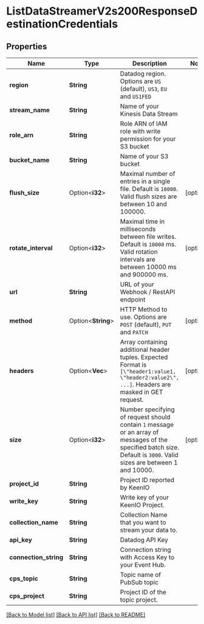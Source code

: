 # ListDataStreamerV2s200ResponseDestinationCredentials

## Properties

Name | Type | Description | Notes
------------ | ------------- | ------------- | -------------
**region** | **String** | Datadog region. Options are `US` (default), `US3`, `EU` and `US1FED` | 
**stream_name** | **String** | Name of your Kinesis Data Stream | 
**role_arn** | **String** | Role ARN of IAM role with write permission for your S3 bucket | 
**bucket_name** | **String** | Name of your S3 bucket | 
**flush_size** | Option<**i32**> | Maximal number of entries in a single file. Default is `10000`. Valid flush sizes are between 10 and 100000. | [optional]
**rotate_interval** | Option<**i32**> | Maximal time in milliseconds between file writes. Default is `10000` ms. Valid rotation intervals are between 10000 ms and 900000 ms. | [optional]
**url** | **String** | URL of your Webhook / RestAPI endpoint | 
**method** | Option<**String**> | HTTP Method to use. Options are `POST` (default), `PUT` and `PATCH` | [optional]
**headers** | Option<**Vec<String>**> | Array containing additional header tuples. Expected Format is `[\"header1:value1, \"header2:value2\", ...]`. Headers are masked in GET request. | [optional]
**size** | Option<**i32**> | Number specifying of request should contain `1` message or an array of messages of the specified batch size. Default is `3000`. Valid sizes are between 1 and 10000. | [optional]
**project_id** | **String** | Project ID reported by KeenIO | 
**write_key** | **String** | Write key of your KeenIO Project. | 
**collection_name** | **String** | Collection Name that you want to stream your data to. | 
**api_key** | **String** | Datadog API Key | 
**connection_string** | **String** | Connection string with Access Key to your Event Hub. | 
**cps_topic** | **String** | Topic name of PubSub topic | 
**cps_project** | **String** | Project ID of the topic project. | 

[[Back to Model list]](../README.md#documentation-for-models) [[Back to API list]](../README.md#documentation-for-api-endpoints) [[Back to README]](../README.md)


